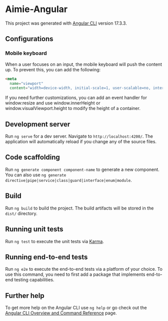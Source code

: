 # Aimie-Angular

This project was generated with [Angular CLI](https://github.com/angular/angular-cli) version 17.3.3.

## Configurations

### Mobile keyboard

When a user focuses on an input, the mobile keyboard will push the content up. To prevent this, you can add the following:

```html
<meta
  name="viewport"
  content="width=device-width, initial-scale=1, user-scalable=no, interactive-widget=resizes-content" />
```

If you need further customizations, you can add an event handler for window:resize and use window.innerHeight or window.visualViewport.height to modify the height of a container.

## Development server

Run `ng serve` for a dev server. Navigate to `http://localhost:4200/`. The application will automatically reload if you change any of the source files.

## Code scaffolding

Run `ng generate component component-name` to generate a new component. You can also use `ng generate directive|pipe|service|class|guard|interface|enum|module`.

## Build

Run `ng build` to build the project. The build artifacts will be stored in the `dist/` directory.

## Running unit tests

Run `ng test` to execute the unit tests via [Karma](https://karma-runner.github.io).

## Running end-to-end tests

Run `ng e2e` to execute the end-to-end tests via a platform of your choice. To use this command, you need to first add a package that implements end-to-end testing capabilities.

## Further help

To get more help on the Angular CLI use `ng help` or go check out the [Angular CLI Overview and Command Reference](https://angular.io/cli) page.
